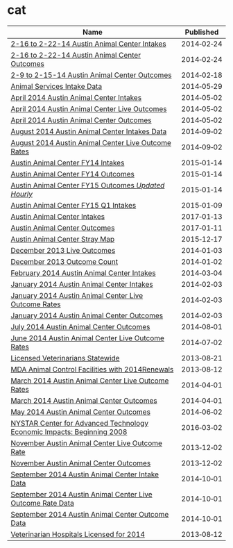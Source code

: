 # cat

Name | Published
---- | ---------
[2-16 to 2-22-14 Austin Animal Center Intakes](../datasets/db24-fcaw.md) | 2014&#x2011;02&#x2011;24
[2-16 to 2-22-14 Austin Animal Center Outcomes](../datasets/vs6n-chuq.md) | 2014&#x2011;02&#x2011;24
[2-9 to 2-15-14 Austin Animal Center Outcomes](../datasets/ctnk-wvxm.md) | 2014&#x2011;02&#x2011;18
[Animal Services Intake Data](../datasets/8cmr-fbcu.md) | 2014&#x2011;05&#x2011;29
[April 2014 Austin Animal Center Intakes](../datasets/cu49-7a5a.md) | 2014&#x2011;05&#x2011;02
[April 2014 Austin Animal Center Live Outcomes](../datasets/da96-d4bx.md) | 2014&#x2011;05&#x2011;02
[April 2014 Austin Animal Center Outcomes](../datasets/wtyt-mpzf.md) | 2014&#x2011;05&#x2011;02
[August 2014 Austin Animal Center Intakes Data](../datasets/qyb8-tmu7.md) | 2014&#x2011;09&#x2011;02
[August 2014 Austin Animal Center Live Outcome Rates](../datasets/6m7k-g59q.md) | 2014&#x2011;09&#x2011;02
[Austin Animal Center FY14 Intakes](../datasets/jam6-aawd.md) | 2015&#x2011;01&#x2011;14
[Austin Animal Center FY14 Outcomes](../datasets/azsy-zee6.md) | 2015&#x2011;01&#x2011;14
[Austin Animal Center FY15 Outcomes *Updated Hourly*](../datasets/fb53-k8de.md) | 2015&#x2011;01&#x2011;14
[Austin Animal Center FY15 Q1 Intakes](../datasets/9w5t-cuk2.md) | 2015&#x2011;01&#x2011;09
[Austin Animal Center Intakes](../datasets/wter-evkm.md) | 2017&#x2011;01&#x2011;13
[Austin Animal Center Outcomes](../datasets/9t4d-g238.md) | 2017&#x2011;01&#x2011;11
[Austin Animal Center Stray Map](../datasets/kz4x-q9k5.md) | 2015&#x2011;12&#x2011;17
[December 2013 Live Outcomes](../datasets/7it9-7pjx.md) | 2014&#x2011;01&#x2011;03
[December 2013 Outcome Count](../datasets/5ywf-kvta.md) | 2014&#x2011;01&#x2011;02
[February 2014 Austin Animal Center Intakes](../datasets/9ejy-j7t5.md) | 2014&#x2011;03&#x2011;04
[January 2014 Austin Animal Center Intakes](../datasets/k4zx-bu88.md) | 2014&#x2011;02&#x2011;03
[January 2014 Austin Animal Center Live Outcome Rates](../datasets/v7ft-5zy3.md) | 2014&#x2011;02&#x2011;03
[January 2014 Austin Animal Center Outcomes](../datasets/up99-pfez.md) | 2014&#x2011;02&#x2011;03
[July 2014 Austin Animal Center Outcomes](../datasets/bw6v-aead.md) | 2014&#x2011;08&#x2011;01
[June 2014 Austin Animal Center Live Outcome Rates](../datasets/tb3x-mddn.md) | 2014&#x2011;07&#x2011;02
[Licensed Veterinarians Statewide](../datasets/57p3-3mwi.md) | 2013&#x2011;08&#x2011;21
[MDA Animal Control Facilities with 2014Renewals](../datasets/i5tt-hvfv.md) | 2013&#x2011;08&#x2011;12
[March 2014 Austin Animal Center Live Outcome Rates](../datasets/7kz2-qyez.md) | 2014&#x2011;04&#x2011;01
[March 2014 Austin Animal Center Outcomes](../datasets/krsq-4num.md) | 2014&#x2011;04&#x2011;01
[May 2014 Austin Animal Center Outcomes](../datasets/dque-zfgd.md) | 2014&#x2011;06&#x2011;02
[NYSTAR Center for Advanced Technology Economic Impacts: Beginning 2008](../datasets/qas6-tjtc.md) | 2016&#x2011;03&#x2011;02
[November Austin Animal Center Live Outcome Rate](../datasets/8ruh-ty5d.md) | 2013&#x2011;12&#x2011;02
[November Austin Animal Center Outcomes](../datasets/xbbp-8bw7.md) | 2013&#x2011;12&#x2011;02
[September 2014 Austin Animal Center Intake Data](../datasets/8jjf-bejx.md) | 2014&#x2011;10&#x2011;01
[September 2014 Austin Animal Center Live Outcome Rate Data](../datasets/rbfq-6fgu.md) | 2014&#x2011;10&#x2011;01
[September 2014 Austin Animal Center Outcome Data](../datasets/e2a3-3mi6.md) | 2014&#x2011;10&#x2011;01
[Veterinarian Hospitals Licensed for 2014](../datasets/cnpw-2a6b.md) | 2013&#x2011;08&#x2011;12

